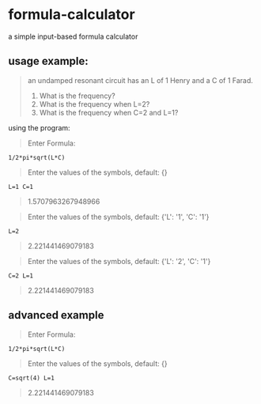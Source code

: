 # formula-calculator
a simple input-based formula calculator 


## usage example:

> an undamped resonant circuit has an L of 1 Henry and a C of 1 Farad.
> 1. What is the frequency?
> 2. What is the frequency when L=2?
> 3. What is the frequency when C=2 and L=1?

using the program:

> Enter Formula: 

`1/2*pi*sqrt(L*C)`
> Enter the values of the symbols, default: {}

`L=1 C=1`
> 1.5707963267948966  

> Enter the values of the symbols, default: {'L': '1', 'C': '1'}

`L=2`
>2.221441469079183  

>Enter the values of the symbols, default: {'L': '2', 'C': '1'}

`C=2 L=1`

>2.221441469079183  

## advanced example


> Enter Formula: 

`1/2*pi*sqrt(L*C)`

>Enter the values of the symbols, default: {}

`C=sqrt(4) L=1`

>2.221441469079183  

